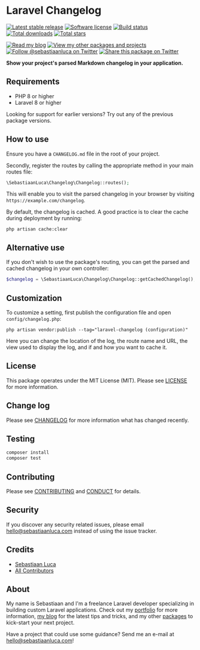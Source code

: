 # Laravel Changelog

[![Latest stable release][version-badge]][link-packagist]
[![Software license][license-badge]](LICENSE.md)
[![Build status][githubaction-badge]][link-githubaction]
[![Total downloads][downloads-badge]][link-packagist]
[![Total stars][stars-badge]][link-github]

[![Read my blog][blog-link-badge]][link-blog]
[![View my other packages and projects][packages-link-badge]][link-packages]
[![Follow @sebastiaanluca on Twitter][twitter-profile-badge]][link-twitter]
[![Share this package on Twitter][twitter-share-badge]][link-twitter-share]

__Show your project's parsed Markdown changelog in your application.__

## Requirements

- PHP 8 or higher
- Laravel 8 or higher

Looking for support for earlier versions? Try out any of the previous package versions.

## How to use

Ensure you have a `CHANGELOG.md` file in the root of your project.

Secondly, register the routes by calling the appropriate method in your main routes file:

```php
\SebastiaanLuca\Changelog\Changelog::routes();
```

This will enable you to visit the parsed changelog in your browser by visiting `https://example.com/changelog`.

By default, the changelog is cached. A good practice is to clear the cache during deployment by running:

```shell
php artisan cache:clear
```

## Alternative use

If you don't wish to use the package's routing, you can get the parsed and cached changelog in your own controller:

```php
$changelog = \SebastiaanLuca\Changelog\Changelog::getCachedChangelog();
```

## Customization

To customize a setting, first publish the configuration file and open `config/changelog.php`:

```shell
php artisan vendor:publish --tag="laravel-changelog (configuration)"
```

Here you can change the location of the log, the route name and URL, the view used to display the log, and if and how you want to cache it.

## License

This package operates under the MIT License (MIT). Please see [LICENSE](LICENSE.md) for more information.

## Change log

Please see [CHANGELOG](CHANGELOG.md) for more information what has changed recently.

## Testing

``` bash
composer install
composer test
```

## Contributing

Please see [CONTRIBUTING](CONTRIBUTING.md) and [CONDUCT](CONDUCT.md) for details.

## Security

If you discover any security related issues, please email [hello@sebastiaanluca.com][link-author-email] instead of using the issue tracker.

## Credits

- [Sebastiaan Luca][link-github-profile]
- [All Contributors][link-contributors]

## About

My name is Sebastiaan and I'm a freelance Laravel developer specializing in building custom Laravel applications. Check out my [portfolio][link-portfolio] for more information, [my blog][link-blog] for the latest tips and tricks, and my other [packages][link-packages] to kick-start your next project.

Have a project that could use some guidance? Send me an e-mail at [hello@sebastiaanluca.com][link-author-email]!

[version-badge]: https://img.shields.io/packagist/v/sebastiaanluca/laravel-changelog.svg?label=stable
[license-badge]: https://img.shields.io/badge/license-MIT-informational.svg
[githubaction-badge]: https://github.com/sebastiaanluca/laravel-changelog/actions/workflows/test.yml/badge.svg?branch=master
[downloads-badge]: https://img.shields.io/packagist/dt/sebastiaanluca/laravel-changelog.svg?color=brightgreen
[stars-badge]: https://img.shields.io/github/stars/sebastiaanluca/laravel-changelog.svg?color=brightgreen

[blog-link-badge]: https://img.shields.io/badge/link-blog-lightgrey.svg
[packages-link-badge]: https://img.shields.io/badge/link-other_packages-lightgrey.svg
[twitter-profile-badge]: https://img.shields.io/twitter/follow/sebastiaanluca.svg?style=social
[twitter-share-badge]: https://img.shields.io/twitter/url/http/shields.io.svg?style=social

[link-github]: https://github.com/sebastiaanluca/laravel-changelog
[link-packagist]: https://packagist.org/packages/sebastiaanluca/laravel-changelog
[link-githubaction]: https://github.com/sebastiaanluca/laravel-changelog/actions/workflows/test.yml?query=branch%3Amaster
[link-contributors]: ../../contributors

[link-portfolio]: https://sebastiaanluca.com
[link-blog]: https://sebastiaanluca.com/blog
[link-packages]: https://packagist.org/packages/sebastiaanluca
[link-twitter]: https://twitter.com/sebastiaanluca
[link-twitter-share]: https://twitter.com/home?status=https%3A//github.com/sebastiaanluca/laravel-changelog%20via%20%40sebastiaanluca
[link-github-profile]: https://github.com/sebastiaanluca
[link-author-email]: mailto:hello@sebastiaanluca.com
